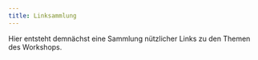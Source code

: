 ```yaml
---
title: Linksammlung
---
```


Hier entsteht demnächst eine Sammlung nützlicher Links zu den Themen des Workshops.

<!--
## Python

- [Python 3 Documentation](http://docs.python.org/py3k/)
    - [Python Tutorial](https://docs.python.org/3.4/tutorial/index.html)
    - [PEP 8 – Style Guide for Python Code](http://www.python.org/dev/peps/pep-0008/)
- [Dive Into Python 3](http://www.diveintopython3.net/)
- [Learn Python The Hard Way (Python 2)](http://learnpythonthehardway.org/)
- [A Byte of Python (Python 2)](http://www.swaroopch.com/notes/python/)


## Python-Bibliotheken

- [NumPy and SciPy Documentation](http://docs.scipy.org/doc/)
    - [Tentative NumPy Tutorial](http://www.scipy.org/Tentative_NumPy_Tutorial)
- [matplotlib Documentation](http://matplotlib.org/contents.html)
    - [matplotlib Gallery](http://matplotlib.org/gallery.html)
    - [Farben, Linienstile, Markerstile](http://matplotlib.org/api/axes_api.html#matplotlib.axes.Axes.plot)
- [Uncertainties](https://pythonhosted.org/uncertainties/)
- [SymPy](http://sympy.org/en/index.html)
- [Sage](http://www.sagemath.org/)
- [NumPy Tutorial](http://www.loria.fr/~rougier/teaching/numpy/numpy.html)
- [matplotlib Tutorial](http://www.loria.fr/~rougier/teaching/matplotlib/)


## Scientific Python Tutorials:
- [The Scientific Python lectures ](http://jrjohansson.github.io/)
    - [Einführung](http://nbviewer.ipython.org/github/jrjohansson/scientific-python-lectures/blob/master/Lecture-0-Scientific-Computing-with-Python.ipynb)
    - [Python](http://nbviewer.ipython.org/github/jrjohansson/scientific-python-lectures/blob/master/Lecture-1-Introduction-to-Python-Programming.ipynb)
    - [Numpy](http://nbviewer.ipython.org/github/jrjohansson/scientific-python-lectures/blob/master/Lecture-2-Numpy.ipynb)
    - [Scipy](http://nbviewer.ipython.org/github/jrjohansson/scientific-python-lectures/blob/master/Lecture-3-Scipy.ipynb)
    - [Matplotlib](http://nbviewer.ipython.org/github/jrjohansson/scientific-python-lectures/blob/master/Lecture-4-Matplotlib.ipynb)
    - [SymPy](http://nbviewer.ipython.org/github/jrjohansson/scientific-python-lectures/blob/master/Lecture-5-Sympy.ipynb)
    - [Git](http://nbviewer.ipython.org/github/jrjohansson/scientific-python-lectures/blob/master/Lecture-7-Revision-Control-Software.ipynb)
- [Python Scientific Lecture Notes](http://scipy-lectures.github.com/)

## Unix

- [Learn CLI The Hard Way](http://cli.learncodethehardway.org/book/)
- [Bash Guide for Beginners](http://tldp.org/LDP/Bash-Beginners-Guide/html/index.html)
- [Advanced Bash-Scripting Guide](http://tldp.org/LDP/abs/html/index.html)
- [To understand the command line…](http://geekblog.oneandoneis2.org/index.php/2012/09/30/to-understand-the-command-line)
- [The Unix-Haters Handbook](http://richard.esplins.org/static/downloads/unix-haters-handbook.pdf)
- [Beginning with the Shell (Video)](http://youtu.be/Sye3mu-EoTI)
- [Zsh Manual](http://zsh.sourceforge.net/Doc/Release/zsh_toc.html)

## Git

- `man git`
- `man gittutorial`
- [Git Documentation](http://git-scm.com/doc)
- [Pro Git](http://git-scm.com/book)
- [Git Immersion](http://gitimmersion.com/)
- [Easy Version Control with Git](http://net.tutsplus.com/tutorials/other/easy-version-control-with-git/)
- [On undoing, fixing, or removing commits in git](https://sethrobertson.github.io/GitFixUm/fixup.html)
- [Git pretty](http://justinhileman.info/article/git-pretty/)
- [Mögliche Nachteile von Git](http://youtu.be/CDeG4S-mJts)

## Make

- [Make Documentation](https://www.gnu.org/software/make/manual/make.html)

## LaTeX
-->
